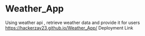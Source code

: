 # Weather_App
 Using weather api , retrieve weather data and provide it for users
 https://hackerzay23.github.io/Weather_App/
 Deployment Link
